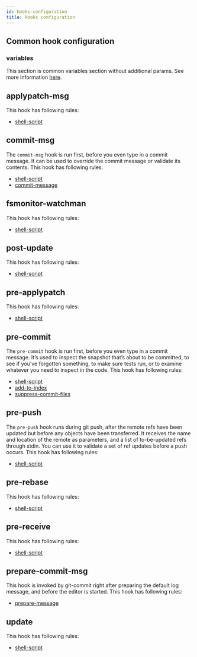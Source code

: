 ```yaml
---
id: hooks-configuration
title: Hooks configuration
---
```


## Common hook configuration

### variables

This section is common variables section without additional params. See more information [here](./../variables.md).

## applypatch-msg

This hook has following rules:

- [shell-script](./rules#shell-script)

## commit-msg

The `commit-msg` hook is run first, before you even type in a commit message. It can be used to override the commit message or validate its contents. This hook has following rules:

- [shell-script](./rules#shell-script)
- [commit-message](./rules#commit-message)

## fsmonitor-watchman

This hook has following rules:

- [shell-script](./rules#shell-script)

## post-update

This hook has following rules:

- [shell-script](./rules#shell-script)

## pre-applypatch

This hook has following rules:

- [shell-script](./rules#shell-script)

## pre-commit

The `pre-commit` hook is run first, before you even type in a commit message. It’s used to inspect the snapshot that’s about to be committed, to see if you’ve forgotten something, to make sure tests run, or to examine whatever you need to inspect in the code. This hook has following rules:

- [shell-script](./rules#shell-script)
- [add-to-index](./rules#add-to-index)
- [suppress-commit-files](./rules#suppress-commit-files)

## pre-push

The `pre-push` hook runs during git push, after the remote refs have been updated but before any objects have been transferred. It receives the name and location of the remote as parameters, and a list of to-be-updated refs through stdin. You can use it to validate a set of ref updates before a push occurs. This hook has following rules:

- [shell-script](./rules#shell-script)

## pre-rebase

This hook has following rules:

- [shell-script](./rules#shell-script)

## pre-receive

This hook has following rules:

- [shell-script](./rules#shell-script)

## prepare-commit-msg

This hook is invoked by git-commit right after preparing the default log message, and before the editor is started. This hook has following rules:

- [prepare-message](./rules#prepare-message)

## update

This hook has following rules:

- [shell-script](./rules#shell-script)
